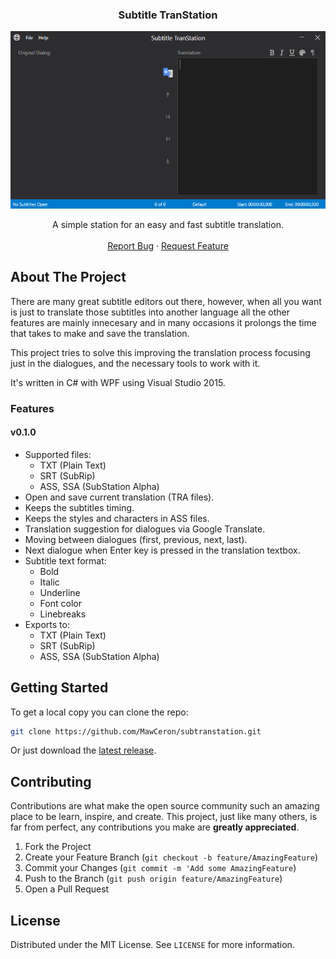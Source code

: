 <h3 align="center">Subtitle TranStation</h3>
<p align="center"><img src="screenshot.png"></p>
  <p align="center">
    A simple station for an easy and fast subtitle translation.    
    <br />
    <br />    
    <a href="https://github.com/MawCeron/subtranstation/issues">Report Bug</a>
    ·
    <a href="https://github.com/MawCeron/subtranstation/issues">Request Feature</a>
  </p>


<!-- ABOUT THE PROJECT -->
## About The Project

There are many great subtitle editors out there, however, when all you want is just to translate those subtitles into another language all the other features are mainly innecesary and in many occasions it prolongs the time that takes to make and save the translation.

This project tries to solve this improving the translation process focusing just in the dialogues, and the necessary tools to work with it. 

It's written in C# with WPF using Visual Studio 2015.

### Features
#### v0.1.0
* Supported files:
    * TXT (Plain Text)
    * SRT (SubRip)
    * ASS, SSA (SubStation Alpha)
* Open and save current translation (TRA files).
* Keeps the subtitles timing.
* Keeps the styles and characters in ASS files.
* Translation suggestion for dialogues via Google Translate.
* Moving between dialogues (first, previous, next, last).
* Next dialogue when Enter key is pressed in the translation textbox.
* Subtitle text format:
    * Bold
    * Italic
    * Underline
    * Font color
    * Linebreaks
* Exports to:
    * TXT (Plain Text)
    * SRT (SubRip)
    * ASS, SSA (SubStation Alpha)
    
<!-- GETTING STARTED -->
## Getting Started

To get a local copy you can clone the repo:
```sh
git clone https://github.com/MawCeron/subtranstation.git
```
Or just download the [latest release](https://github.com/MawCeron/subtranstation/releases).

<!-- CONTRIBUTING -->
## Contributing

Contributions are what make the open source community such an amazing place to be learn, inspire, and create. This project, just like many others, is far from perfect, any contributions you make are **greatly appreciated**.

1. Fork the Project
2. Create your Feature Branch (`git checkout -b feature/AmazingFeature`)
3. Commit your Changes (`git commit -m 'Add some AmazingFeature`)
4. Push to the Branch (`git push origin feature/AmazingFeature`)
5. Open a Pull Request

<!-- LICENSE -->
## License

Distributed under the MIT License. See `LICENSE` for more information.
